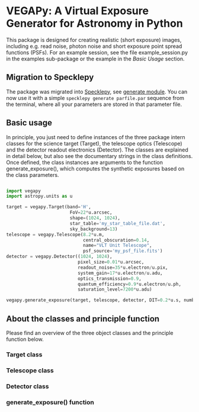 # VEGAPy: A Virtual Exposure Generator for Astronomy in Python

This package is designed for creating realistic (short exposure) images, including e.g. read noise, photon noise and short exposure point spread functions (PSFs). For an example session, see the file example_session.py in the examples sub-package or the example in the _Basic Usage_ section.

## Migration to Specklepy
The package was migrated into [Specklepy](https://github.com/felixbosco/specklepy), see [generate module](https://github.com/felixbosco/specklepy#synthetic-image-generator). You can now use it with a simple `specklepy generate parfile.par` sequence from the terminal, where all your parameters are stored in that parameter file.

## Basic usage
In principle, you just need to define instances of the three package intern classes for the science target (Target), the telescope optics (Telescope) and the detector readout electronics (Detector). The classes are explained in detail below, but also see the documentary strings in the class definitions. Once defined, the class instances are arguments to the function generate_exposure(), which computes the synthetic exposures based on the class parameters.

```python

import vegapy
import astropy.units as u

target = vegapy.Target(band='H',
                        FoV=22*u.arcsec,
                        shape=(1024, 1024),
                        star_table='my_star_table_file.dat',
                        sky_background=13)
telescope = vegapy.Telescope(8.2*u.m,
                             central_obscuration=0.14,
                             name="VLT Unit Telescope",
                             psf_source='my_psf_file.fits')
detector = vegapy.Detector((1024, 1024),
                           pixel_size=0.01*u.arcsec,
                           readout_noise=35*u.electron/u.pix,
                           system_gain=17*u.electron/u.adu,
                           optics_transmission=0.9,
                           quantum_efficiency=0.9*u.electron/u.ph,
                           saturation_level=7200*u.adu)

vegapy.generate_exposure(target, telescope, detector, DIT=0.2*u.s, number_frames=5, filename='my_exposure.fits')
```

## About the classes and principle function
Please find an overview of the three object classes and the principle function below.

### Target class

### Telescope class

### Detector class

### generate_exposure() function
